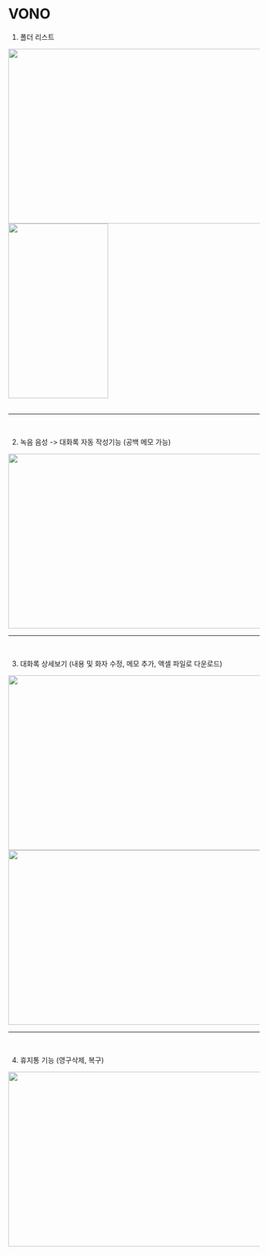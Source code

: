# VONO

1. 폴더 리스트

<img src="https://user-images.githubusercontent.com/53510936/132104244-a586f725-0499-4a5b-ae19-d61a7f29fc31.png"  width="600" height="350"/>  <img src="https://user-images.githubusercontent.com/53510936/132104383-73a7489d-a0ac-4625-8d23-606cbf9caa27.png"  width="200" height="350"/>                                                                                                                                           
<br/>
***

<br/>


2.  녹음 음성 -> 대화록 자동 작성기능 (공백 메모 가능)

<img src="https://user-images.githubusercontent.com/53510936/132106723-3e5826ab-72af-45f6-a02c-f7648d132abe.png"  width="700" height="350"/>
<br/>

---
<br/>


3.  대화록 상세보기 (내용 및 화자 수정, 메모 추가, 액셀 파일로 다운로드)
  
<img src="https://user-images.githubusercontent.com/53510936/132106795-cc76cbe0-24fb-4c2a-bf88-b6d11f040795.png"  width="700" height="350"/>
<br/><img src="https://user-images.githubusercontent.com/53510936/132106611-5c24bc15-0634-4520-9c23-5eab62455a40.png"  width="700" height="350"/>
<br/> 


---
<br/>

4.  휴지통 기능 (영구삭제, 복구)

<img src="https://user-images.githubusercontent.com/53510936/132104433-0e5fd13e-7877-4c5d-805c-67bb0d6e8791.png"  width="700" height="350"/>

